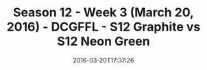 ---
title: Season 12 - Week 3 (March 20, 2016) - DCGFFL - S12 Graphite vs S12 Neon Green
teams-score:
- team: _teams/s12-graphite.md
  score: 27
- team: _teams/s12-neon-green.md
  score: 33
mvp: Alex H. (Graphite); Max R. (Neon Green)
game-ball: BJ B. (Graphite); Daniel L. (Neon Green)
season: 12
week: 3
date: '2016-03-20T17:37:26'
pageid: season-12-week-3-march-20-2016-4184-vs-4191
---